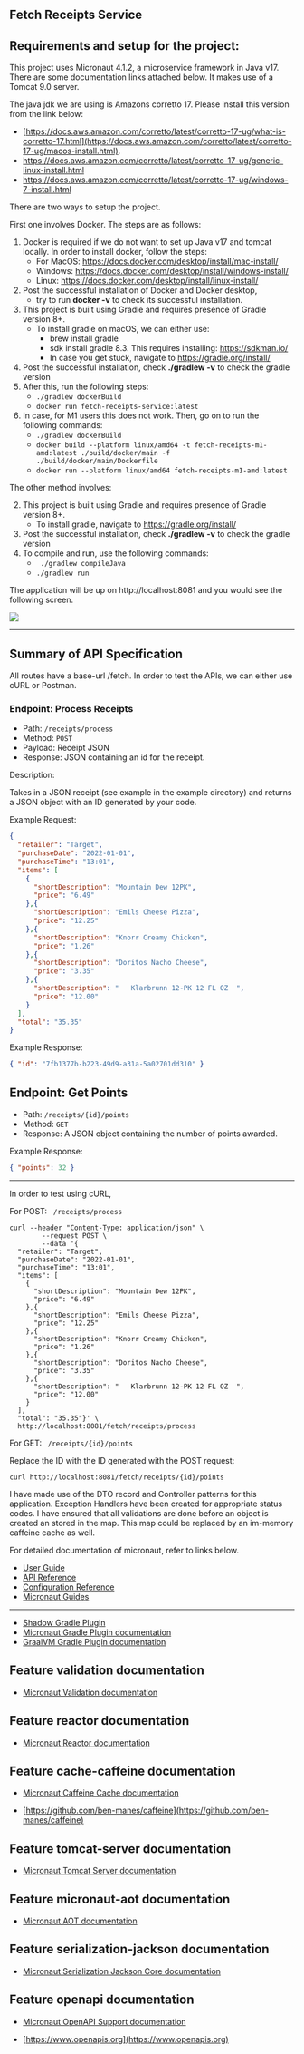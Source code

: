## Fetch Receipts Service

## Requirements and setup for the project:

This project uses Micronaut 4.1.2, a microservice framework in Java v17. There are some documentation links attached below. It makes use of a Tomcat 9.0 server.

The java jdk we are using is Amazons corretto 17. Please install this version from the link below:
   - [https://docs.aws.amazon.com/corretto/latest/corretto-17-ug/what-is-corretto-17.html](https://docs.aws.amazon.com/corretto/latest/corretto-17-ug/macos-install.html).
   - https://docs.aws.amazon.com/corretto/latest/corretto-17-ug/generic-linux-install.html
   - https://docs.aws.amazon.com/corretto/latest/corretto-17-ug/windows-7-install.html
     
There are two ways to setup the project.

First one involves Docker. The steps are as follows:

1. Docker is required if we do not want to set up Java v17 and tomcat locally. 
   In order to install docker, follow the steps:
     - For MacOS: https://docs.docker.com/desktop/install/mac-install/
     - Windows: https://docs.docker.com/desktop/install/windows-install/
     - Linux: https://docs.docker.com/desktop/install/linux-install/
2. Post the successful installation of Docker and Docker desktop,
     - try to run **docker -v** to check its successful installation.
3. This project is built using Gradle and requires presence of Gradle version 8+. 
     - To install gradle on macOS, we can either use:
       - brew install gradle
       - sdk install gradle 8.3. This requires installing: https://sdkman.io/
       - In case you get stuck, navigate to https://gradle.org/install/
4. Post the successful installation, check **./gradlew -v** to check the gradle version
5. After this, run the following steps:
      - `./gradlew dockerBuild`
      - `docker run fetch-receipts-service:latest`
6. In case, for M1 users this does not work. Then, go on to run the following commands:
      - `./gradlew dockerBuild`
      - `docker build --platform linux/amd64 -t fetch-receipts-m1-amd:latest ./build/docker/main -f ./build/docker/main/Dockerfile`
      - `docker run --platform linux/amd64 fetch-receipts-m1-amd:latest`

The other method involves:

2. This project is built using Gradle and requires presence of Gradle version 8+. 
     - To install gradle, navigate to https://gradle.org/install/
3. Post the successful installation, check **./gradlew -v** to check the gradle version
4. To compile and run, use the following commands:
      - ` ./gradlew compileJava`
      - `./gradlew run`

The application will be up on http://localhost:8081 and you would see the following screen.

![](startup.png)

---
## Summary of API Specification

All routes have a base-url /fetch.
In order to test the APIs, we can either use cURL or Postman. 

### Endpoint: Process Receipts

* Path: `/receipts/process`
* Method: `POST`
* Payload: Receipt JSON
* Response: JSON containing an id for the receipt.

Description:

Takes in a JSON receipt (see example in the example directory) and returns a JSON object with an ID generated by your code.

Example Request:
```json
{
  "retailer": "Target",
  "purchaseDate": "2022-01-01",
  "purchaseTime": "13:01",
  "items": [
    {
      "shortDescription": "Mountain Dew 12PK",
      "price": "6.49"
    },{
      "shortDescription": "Emils Cheese Pizza",
      "price": "12.25"
    },{
      "shortDescription": "Knorr Creamy Chicken",
      "price": "1.26"
    },{
      "shortDescription": "Doritos Nacho Cheese",
      "price": "3.35"
    },{
      "shortDescription": "   Klarbrunn 12-PK 12 FL OZ  ",
      "price": "12.00"
    }
  ],
  "total": "35.35"
}
```

Example Response:
```json
{ "id": "7fb1377b-b223-49d9-a31a-5a02701dd310" }
```

## Endpoint: Get Points

* Path: `/receipts/{id}/points`
* Method: `GET`
* Response: A JSON object containing the number of points awarded.

Example Response:
```json
{ "points": 32 }
```

---

In order to test using cURL, 

For POST: ``` /receipts/process```
```http request
curl --header "Content-Type: application/json" \
        --request POST \
        --data '{
  "retailer": "Target",
  "purchaseDate": "2022-01-01",
  "purchaseTime": "13:01",
  "items": [
    {
      "shortDescription": "Mountain Dew 12PK",
      "price": "6.49"
    },{
      "shortDescription": "Emils Cheese Pizza",
      "price": "12.25"
    },{
      "shortDescription": "Knorr Creamy Chicken",
      "price": "1.26"
    },{
      "shortDescription": "Doritos Nacho Cheese",
      "price": "3.35"
    },{
      "shortDescription": "   Klarbrunn 12-PK 12 FL OZ  ",
      "price": "12.00"
    }
  ],
  "total": "35.35"}' \
  http://localhost:8081/fetch/receipts/process
```


For GET: ``` /receipts/{id}/points```

Replace the ID with the ID generated with the POST request:

```http request
curl http://localhost:8081/fetch/receipts/{id}/points 
```



I have made use of the DTO record and Controller patterns for this application. 
Exception Handlers have been created for appropriate status codes. 
I have ensured that all validations are done before an object is created an stored in the map. This map could be replaced by an im-memory caffeine cache as well. 

For detailed documentation of micronaut, refer to links below.



- [User Guide](https://docs.micronaut.io/4.1.2/guide/index.html)
- [API Reference](https://docs.micronaut.io/4.1.2/api/index.html)
- [Configuration Reference](https://docs.micronaut.io/4.1.2/guide/configurationreference.html)
- [Micronaut Guides](https://guides.micronaut.io/index.html)

---

- [Shadow Gradle Plugin](https://plugins.gradle.org/plugin/com.github.johnrengelman.shadow)
- [Micronaut Gradle Plugin documentation](https://micronaut-projects.github.io/micronaut-gradle-plugin/latest/)
- [GraalVM Gradle Plugin documentation](https://graalvm.github.io/native-build-tools/latest/gradle-plugin.html)

## Feature validation documentation

- [Micronaut Validation documentation](https://micronaut-projects.github.io/micronaut-validation/latest/guide/)

## Feature reactor documentation

- [Micronaut Reactor documentation](https://micronaut-projects.github.io/micronaut-reactor/snapshot/guide/index.html)

## Feature cache-caffeine documentation

- [Micronaut Caffeine Cache documentation](https://micronaut-projects.github.io/micronaut-cache/latest/guide/index.html)

- [https://github.com/ben-manes/caffeine](https://github.com/ben-manes/caffeine)

## Feature tomcat-server documentation

- [Micronaut Tomcat Server documentation](https://micronaut-projects.github.io/micronaut-servlet/1.0.x/guide/index.html#tomcat)

## Feature micronaut-aot documentation

- [Micronaut AOT documentation](https://micronaut-projects.github.io/micronaut-aot/latest/guide/)

## Feature serialization-jackson documentation

- [Micronaut Serialization Jackson Core documentation](https://micronaut-projects.github.io/micronaut-serialization/latest/guide/)

## Feature openapi documentation

- [Micronaut OpenAPI Support documentation](https://micronaut-projects.github.io/micronaut-openapi/latest/guide/index.html)

- [https://www.openapis.org](https://www.openapis.org)


